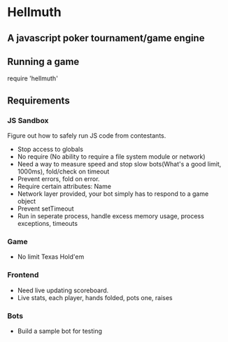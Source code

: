 # Hellmuth
## A javascript poker tournament/game engine

## Running a game

require 'hellmuth'

## Requirements

### JS Sandbox 

Figure out how to safely run JS code from contestants.

- Stop access to globals
- No require (No ability to require a file system module or network)
- Need a way to measure speed and stop slow bots(What's a good limit, 1000ms), fold/check on timeout
- Prevent errors, fold on error.
- Require certain attributes: Name
- Network layer provided, your bot simply has to respond to a game
  object
- Prevent setTimeout
- Run in seperate process, handle excess memory usage, process exceptions, timeouts

### Game

- No limit Texas Hold'em

### Frontend

- Need live updating scoreboard.
- Live stats, each player, hands folded, pots one, raises

### Bots

- Build a sample bot for testing


